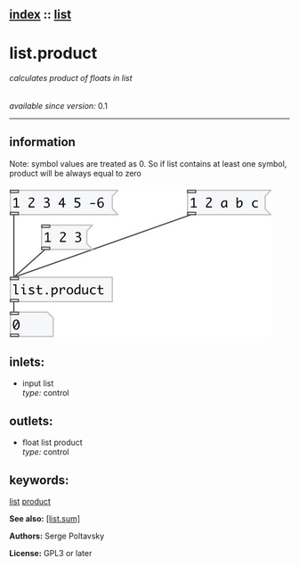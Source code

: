 [index](index.html) :: [list](category_list.html)
---

# list.product

###### calculates product of floats in list

*available since version:* 0.1

---


## information
Note: symbol values are treated as 0. So if list contains at least one symbol,
            product will be always equal to zero



[![example](../examples/img/list.product.jpg)](../examples/pd/list.product.pd)









## inlets:

* input list<br>
_type:_ control



## outlets:

* float list product<br>
_type:_ control



## keywords:

[list](keywords/list.html)
[product](keywords/product.html)



**See also:**
[\[list.sum\]](list.sum.html)




**Authors:** Serge Poltavsky




**License:** GPL3 or later





